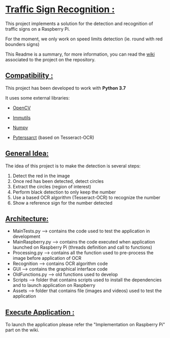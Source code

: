 # <ins> Traffic Sign Recognition : </ins>

This project implements a solution for the detection and recognition of traffic signs on a Raspberry Pi.  

For the moment, we only work on speed limits detection (ie. round with red bounders signs)

This Readme is a summary, for more information, you can read the [wiki](https://gitlab.com/MKallas/traffic-sign-recognition/-/wikis/wiki/home) associated to the project on the repository. 

## <ins> Compatibility : </ins>
This project has been developed to work with **Python 3.7**

It uses some external libraries:
<ul>
<li> 

[OpenCV](https://opencv-python-tutroals.readthedocs.io/en/latest/py_tutorials/py_setup/py_intro/py_intro.html) 

</li>
<li> 

[Immutils](https://github.com/jrosebr1/imutils) 

</li>
<li> 

[Numpy](https://numpy.org/) 

</li>
<li> 

[Pyterssarct](https://github.com/madmaze/pytesseract) (based on Tesseract-OCR) 


</li>
</ul>

## <ins> General Idea: </ins>
The idea of this project is to make the detection is several steps:
<ol>
    <li> Detect the red in the image </li>
    <li> Once red has been detected, detect circles </li>
    <li> Extract the circles (region of interest) </li>
    <li> Perform black detection to only keep the number </li>
    <li> Use a based OCR algorithm (Tesseract-OCR) to recognize the number </li>
    <li> Show a reference sign for the number detected </li>
</ol>

## <ins> Architecture: </ins>
<ul>
    <li>MainTests.py --> contains the code used to test the application in development</li>
    <li>MainRaspberry.py --> contains the code executed when application launched on Raspberry Pi (threads definition
    and call to functions)</li>
    <li>Processing.py --> contains all the function used to pre-process the image before application of OCR</li>
    <li>Recognition --> contains OCR algorithm code</li>
    <li>GUI --> contains the graphical interface code</li>
    <li>OldFunctions.py --> old functions used to develop</li>
    <li>Scripts --> folder that contains scripts used to install the dependencies and to launch application on Raspberry</li>
    <li>Assets --> folder that contains file (images and videos) used to test the application</li>
</ul>

## <ins> Execute Application : </ins>
To launch the application please refer the "Implementation on Raspberry Pi" part on the wiki.